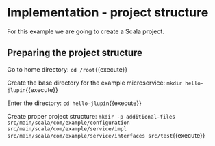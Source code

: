 # Implementation - project structure

For this example we are going to create a Scala project.

## Preparing the project structure

Go to home directory:
`cd /root`{{execute}}

Create the base directory for the example microservice:
`mkdir hello-jlupin`{{execute}}

Enter the directory:
`cd hello-jlupin`{{execute}}

Create proper project structure:
`mkdir -p additional-files src/main/scala/com/example/configuration src/main/scala/com/example/service/impl src/main/scala/com/example/service/interfaces src/test`{{execute}}

